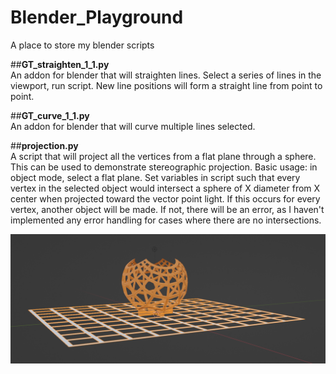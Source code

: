 # Blender_Playground
A place to store my blender scripts

##**GT_straighten_1_1.py**  
An addon for blender that will straighten lines. Select a series of lines in the viewport, run script. New line positions will form a straight line from point to point. 

##**GT_curve_1_1.py**  
An addon for blender that will curve multiple lines selected. 

##**projection.py**  
A script that will project all the vertices from a flat plane through a sphere. This can be used to demonstrate stereographic projection. Basic usage: in object mode, select a flat plane. Set variables in script such that every vertex in the selected object would intersect a sphere of X diameter from X center when projected toward the vector point light. If this occurs for every vertex, another object will be made. If not, there will be an error, as I haven't implemented any error handling for cases where there are no intersections. 

![projection](img/projection.png)

